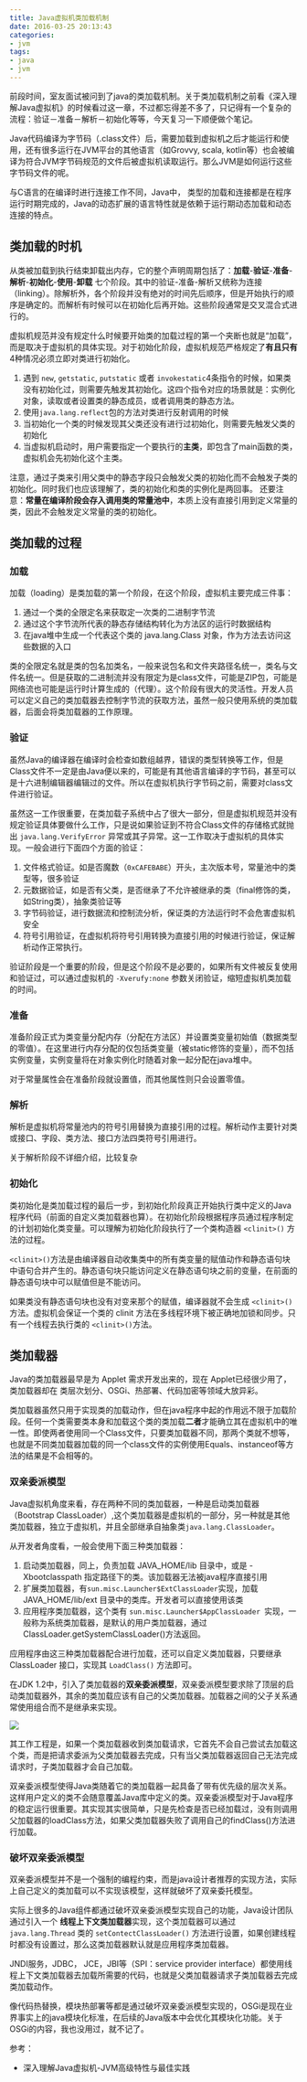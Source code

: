 ```yaml
---
title: Java虚拟机类加载机制
date: 2016-03-25 20:13:43
categories:
- jvm
tags:
- java
- jvm
---
```

前段时间，室友面试被问到了java的类加载机制。关于类加载机制之前看《深入理解Java虚拟机》的时候看过这一章，不过都忘得差不多了，只记得有一个复杂的流程：验证－准备－解析－初始化等等，今天复习一下顺便做个笔记。

Java代码编译为字节码（.class文件）后，需要加载到虚拟机之后才能运行和使用，还有很多运行在JVM平台的其他语言（如Grovvy, scala, kotlin等）也会被编译为符合JVM字节码规范的文件后被虚拟机读取运行。那么JVM是如何运行这些字节码文件的呢。

与C语言的在编译时进行连接工作不同，Java中， 类型的加载和连接都是在程序运行时期完成的，Java的动态扩展的语言特性就是依赖于运行期动态加载和动态连接的特点。
<!-- more -->
## 类加载的时机
从类被加载到执行结束卸载出内存，它的整个声明周期包括了：**加载**-**验证**-**准备**-**解析**-**初始化**-**使用**-**卸载** 七个阶段。其中的验证-准备-解析又统称为连接（linking）。除解析外，各个阶段并没有绝对的时间先后顺序，但是开始执行的顺序是确定的。而解析有时候可以在初始化后再开始。这些阶段通常是交叉混合式进行的。

虚拟机规范并没有规定什么时候要开始类的加载过程的第一个夹断也就是“加载”，而是取决于虚拟机的具体实现。对于初始化阶段，虚拟机规范严格规定了**有且只有**4种情况必须立即对类进行初始化。

1. 遇到 `new`, `getstatic`, `putstatic` 或者 `invokestatic`4条指令的时候，如果类没有初始化过，则需要先触发其初始化。这四个指令对应的场景就是：实例化对象，读取或者设置类的静态成员，或者调用类的静态方法。
2. 使用`java.lang.reflect`包的方法对类进行反射调用的时候
3. 当初始化一个类的时候发现其父类还没有进行过初始化，则需要先触发父类的初始化
4. 当虚拟机启动时，用户需要指定一个要执行的**主类**，即包含了main函数的类，虚拟机会先初始化这个主类。

注意，通过子类来引用父类中的静态字段只会触发父类的初始化而不会触发子类的初始化。同时我们也应该理解了，类的初始化和类的实例化是两回事。
还要注意：**常量在编译阶段会存入调用类的常量池中**，本质上没有直接引用到定义常量的类，因此不会触发定义常量的类的初始化。


## 类加载的过程

### 加载
加载（loading）是类加载的第一个阶段，在这个阶段，虚拟机主要完成三件事：

1. 通过一个类的全限定名来获取定一次类的二进制字节流
2. 通过这个字节流所代表的静态存储结构转化为方法区的运行时数据结构
3. 在java堆中生成一个代表这个类的 java.lang.Class 对象，作为方法去访问这些数据的入口

类的全限定名就是类的包名加类名，一般来说包名和文件夹路径名统一，类名与文件名统一。但是获取的二进制流并没有限定为是class文件，可能是ZIP包，可能是网络流也可能是运行时计算生成的（代理）。这个阶段有很大的灵活性。开发人员可以定义自己的类加载器去控制字节流的获取方法，虽然一般只使用系统的类加载器，后面会将类加载器的工作原理。

### 验证
虽然Java的编译器在编译时会检查如数组越界，错误的类型转换等工作，但是Class文件不一定是由Java便以来的，可能是有其他语言编译的字节码，甚至可以是十六进制编辑器编辑过的文件。所以在虚拟机执行字节码之前，需要对class文件进行验证。

虽然这一工作很重要，在类加载子系统中占了很大一部分，但是虚拟机规范并没有规定验证具体要做什么工作，只是说如果验证到不符合Class文件的存储格式就抛出 `java.lang.VerifyError` 异常或其子异常。这一工作取决于虚拟机的具体实现。一般会进行下面四个方面的验证：

1. 文件格式验证。如是否魔数（`0xCAFEBABE`）开头，主次版本号，常量池中的类型等，很多验证
2. 元数据验证，如是否有父类，是否继承了不允许被继承的类（final修饰的类，如String类），抽象类验证等
3. 字节码验证，进行数据流和控制流分析，保证类的方法运行时不会危害虚拟机安全
4. 符号引用验证，在虚拟机将符号引用转换为直接引用的时候进行验证，保证解析动作正常执行。

验证阶段是一个重要的阶段，但是这个阶段不是必要的，如果所有文件被反复使用和验证过，可以通过虚拟机的  `-Xverufy:none` 参数关闭验证，缩短虚拟机类加载的时间。

### 准备
准备阶段正式为类变量分配内存（分配在方法区）并设置类变量初始值（数据类型的零值）。在这里进行内存分配的仅包括类变量（被static修饰的变量），而不包括实例变量，实例变量将在对象实例化时随着对象一起分配在java堆中。

对于常量属性会在准备阶段就设置值，而其他属性则只会设置零值。

### 解析
解析是虚拟机将常量池内的符号引用替换为直接引用的过程。解析动作主要针对类或接口、字段、类方法、接口方法四类符号引用进行。

关于解析阶段不详细介绍，比较复杂

### 初始化
类初始化是类加载过程的最后一步，到初始化阶段真正开始执行类中定义的Java程序代码（前面的自定义类加载器也算）。在初始化阶段根据程序员通过程序制定的计划初始化类变量。可以理解为初始化阶段执行了一个类构造器 `<clinit>()` 方法的过程。

`<clinit>()`方法是由编译器自动收集类中的所有类变量的赋值动作和静态语句块中语句合并产生的。静态语句块只能访问定义在静态语句块之前的变量，在前面的静态语句块中可以赋值但是不能访问。

如果类没有静态语句块也没有对变来那个的赋值，编译器就不会生成 `<clinit>()`方法。虚拟机会保证一个类的 clinit 方法在多线程环境下被正确地加锁和同步。只有一个线程去执行类的 `<clinit>()`方法。

## 类加载器
Java的类加载器最早是为 Applet 需求开发出来的，现在 Applet已经很少用了，类加载器却在 类层次划分、OSGi、热部署、代码加密等领域大放异彩。

类加载器虽然只用于实现类的加载动作，但在java程序中起的作用远不限于加载阶段。任何一个类需要类本身和加载这个类的类加载**二者**才能确立其在虚拟机中的唯一性。即使两者使用同一个Class文件，只要类加载器不同，那两个类就不想等，也就是不同类加载器加载的同一个class文件的实例使用Equals、instanceof等方法的结果是不会相等的。

### 双亲委派模型
Java虚拟机角度来看，存在两种不同的类加载器，一种是启动类加载器（Bootstrap ClassLoader）,这个类加载器是虚拟机的一部分，另一种就是其他类加载器，独立于虚拟机，并且全部继承自抽象类`java.lang.ClassLoader`。

从开发者角度看，一般会使用下面三种类加载器：

1. 启动类加载器，同上，负责加载 JAVA_HOME/lib 目录中，或是 -Xbootclasspath 指定路径下的类。该加载器无法被java程序直接引用
2. 扩展类加载器，有`sun.misc.Launcher$ExtClassLoader`实现，加载 JAVA_HOME/lib/ext 目录中的类库。开发者可以直接使用该类
3. 应用程序类加载器，这个类有 `sun.misc.Launcher$AppClassLoader `实现，一般称为系统类加载器，是默认的用户类加载器，通过 ClassLoader.getSystemClassLoader()方法返回。

应用程序由这三种类加载器配合进行加载，还可以自定义类加载器，只要继承 ClassLoader 接口，实现其 `LoadClass()` 方法即可。

在JDK 1.2中，引入了类加载器的**双亲委派模型**，双亲委派模型要求除了顶层的启动类加载器外，其余的类加载应该有自己的父类加载器。加载器之间的父子关系通常使用组合而不是继承来实现。

![](/images/lang/java-classloader.png)

其工作工程是，如果一个类加载器收到类加载请求，它首先不会自己尝试去加载这个类，而是把请求委派为父类加载器去完成，只有当父类加载器返回自己无法完成请求时，子类加载器才会自己加载。

双亲委派模型使得Java类随着它的类加载器一起具备了带有优先级的层次关系。这样用户定义的类不会随意覆盖Java库中定义的类。双亲委派模型对于Java程序的稳定运行很重要。其实现其实很简单，只是先检查是否已经加载过，没有则调用父加载器的loadClass方法，如果父类加载器失败了调用自己的findClass()方法进行加载。

### 破坏双亲委派模型
双亲委派模型并不是一个强制的编程约束，而是java设计者推荐的实现方法，实际上自己定义的类加载可以不实现该模型，这样就破坏了双亲委托模型。

实际上很多的Java组件都通过破坏双亲委派模型实现自己的功能，Java设计团队通过引入一个 **线程上下文类加载器**实现，这个类加载器可以通过 `java.lang.Thread` 类的 `setContectClassLoader()` 方法进行设置，如果创建线程时都没有设置过，那么这类加载器默认就是应用程序类加载器。

JNDI服务，JDBC， JCE，JBI等（SPI：service provider interface）都使用线程上下文类加载器去加载所需要的代码，也就是父类加载器请求子类加载器去完成类加载动作。

像代码热替换，模块热部署等都是通过破坏双亲委派模型实现的，OSGi是现在业界事实上的java模块化标准，在后续的Java版本中会优化其模块化功能。关于OSGi的内容，我也没用过，就不记了。


参考：

- 深入理解Java虚拟机-JVM高级特性与最佳实践

